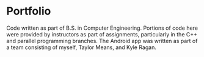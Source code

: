 # Portfolio
Code written as part of B.S. in Computer Engineering.
Portions of code here were provided by instructors as part of assignments, particularly in the C++ and parallel programming branches.
The Android app was written as part of a team consisting of myself, Taylor Means, and Kyle Ragan.
